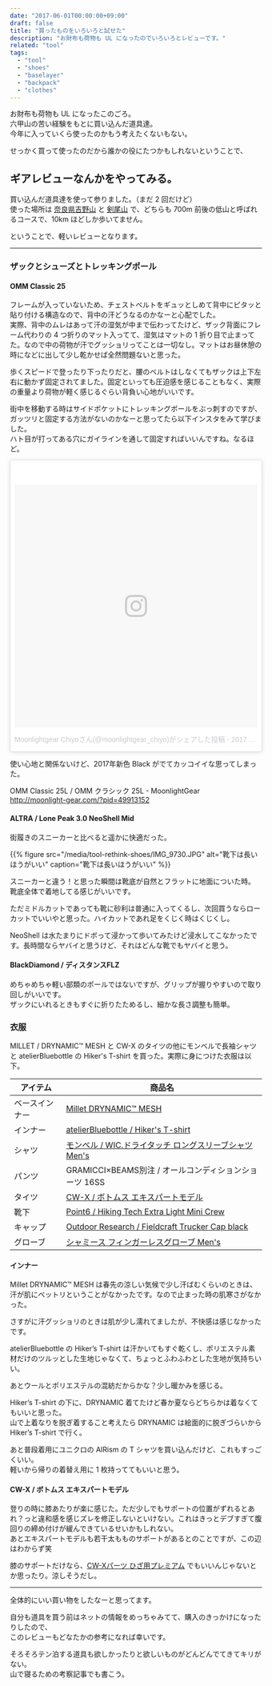 ```yaml
---
date: "2017-06-01T00:00:00+09:00"
draft: false
title: "買ったものをいろいろと試せた"
description: "お財布も荷物も UL になったのでいろいろとレビューです。"
related: "tool"
tags:
  - "tool"
  - "shoes"
  - "baselayer"
  - "backpack"
  - "clothes"
---
```


<!--more-->

お財布も荷物も UL になったこのごろ。  
六甲山の苦い経験をもとに買い込んだ道具達。  
今年に入っていくら使ったのかもう考えたくないもない。

せっかく買って使ったのだから誰かの役にたつかもしれないということで、

## ギアレビューなんかをやってみる。

買い込んだ道具達を使って参りました。（まだ 2 回だけど）  
使った場所は [奈良県吉野山](/post/yoshinoyama-okusenbon/) と [剣尾山](/post/mount-kenpi/) で、どちらも 700m 前後の低山と呼ばれるコースで、10km ほどしか歩いてません。

ということで、軽いレビューとなります。

---

<ins class="adsbygoogle"
     style="display:block; text-align:center;"
     data-ad-format="fluid"
     data-ad-layout="in-article"
     data-ad-client="ca-pub-3669068670704645"
     data-ad-slot="9535956018"></ins>
<script>
     (adsbygoogle = window.adsbygoogle || []).push({});
</script>


### ザックとシューズとトレッキングポール

#### OMM Classic 25

フレームが入っていないため、チェストベルトをギュッとしめて背中にピタッと貼り付ける構造なので、背中の汗どうなるのかなーと心配でした。  
実際、背中のムレはあって汗の湿気が中まで伝わってたけど、ザック背面にフレーム代わりの 4 つ折りのマット入ってて、湿気はマットの 1 折り目で止まってた。なので中の荷物が汗でグッショリってことは一切なし。マットはお昼休憩の時になどに出して少し乾かせば全然問題ないと思った。

歩くスピードで登ったり下ったりだと、腰のベルトはしなくてもザックは上下左右に動かず固定されてました。固定といっても圧迫感を感じることもなく、実際の重量より荷物が軽く感じるぐらい背負い心地がいいです。

街中を移動する時はサイドポケットにトレッキングポールをぶっ刺すのですが、ガッツリと固定する方法がないのかなーと思ってたら以下インスタをみて学びました。  
ハト目が打ってある穴にガイラインを通して固定すればいいんですね。なるほど。

<blockquote class="instagram-media" data-instgrm-version="7" style=" background:#FFF; border:0; border-radius:3px; box-shadow:0 0 1px 0 rgba(0,0,0,0.5),0 1px 10px 0 rgba(0,0,0,0.15); margin: 1px; max-width:658px; padding:0; width:99.375%; width:-webkit-calc(100% - 2px); width:calc(100% - 2px);"><div style="padding:8px;"> <div style=" background:#F8F8F8; line-height:0; margin-top:40px; padding:50.0% 0; text-align:center; width:100%;"> <div style=" background:url(data:image/png;base64,iVBORw0KGgoAAAANSUhEUgAAACwAAAAsCAMAAAApWqozAAAABGdBTUEAALGPC/xhBQAAAAFzUkdCAK7OHOkAAAAMUExURczMzPf399fX1+bm5mzY9AMAAADiSURBVDjLvZXbEsMgCES5/P8/t9FuRVCRmU73JWlzosgSIIZURCjo/ad+EQJJB4Hv8BFt+IDpQoCx1wjOSBFhh2XssxEIYn3ulI/6MNReE07UIWJEv8UEOWDS88LY97kqyTliJKKtuYBbruAyVh5wOHiXmpi5we58Ek028czwyuQdLKPG1Bkb4NnM+VeAnfHqn1k4+GPT6uGQcvu2h2OVuIf/gWUFyy8OWEpdyZSa3aVCqpVoVvzZZ2VTnn2wU8qzVjDDetO90GSy9mVLqtgYSy231MxrY6I2gGqjrTY0L8fxCxfCBbhWrsYYAAAAAElFTkSuQmCC); display:block; height:44px; margin:0 auto -44px; position:relative; top:-22px; width:44px;"></div></div><p style=" color:#c9c8cd; font-family:Arial,sans-serif; font-size:14px; line-height:17px; margin-bottom:0; margin-top:8px; overflow:hidden; padding:8px 0 7px; text-align:center; text-overflow:ellipsis; white-space:nowrap;"><a href="https://www.instagram.com/p/BUjRXqzAWdc/" style=" color:#c9c8cd; font-family:Arial,sans-serif; font-size:14px; font-style:normal; font-weight:normal; line-height:17px; text-decoration:none;" target="_blank">Moonlightgear Chiyoさん(@moonlightgear_chiyo)がシェアした投稿</a> - <time style=" font-family:Arial,sans-serif; font-size:14px; line-height:17px;" datetime="2017-05-26T09:49:20+00:00">2017  5月 26 2:49午前 PDT</time></p></div></blockquote>
<script async defer src="//platform.instagram.com/en_US/embeds.js"></script>

使い心地と関係ないけど、2017年新色 Black がでてカッコイイな思ってしまった。

OMM Classic 25L  / OMM クラシック 25L - MoonlightGear  
<http://moonlight-gear.com/?pid=49913152>

#### ALTRA / Lone Peak 3.0 NeoShell Mid

街履きのスニーカーと比べると遥かに快適だった。

{{% figure src="/media/tool-rethink-shoes/IMG_9730.JPG" alt="靴下は長いほうがいい" caption="靴下は長いほうがいい" %}}

スニーカーと違う！と思った瞬間は靴底が自然とフラットに地面についた時。  
靴底全体で着地してる感じがいいです。

ただミドルカットであっても靴に砂利は普通に入ってくるし、次回買うならローカットでいいやと思った。ハイカットであれ足をくじく時はくじくし。

NeoShell は水たまりにドボって浸かって歩いてみたけど浸水してこなかったです。長時間ならヤバイと思うけど、それはどんな靴でもヤバイと思う。

#### BlackDiamond / ディスタンスFLZ

めちゃめちゃ軽い部類のポールではないですが、グリップが握りやすいので取り回しがいいです。  
ザックにいれるときもすぐに折りたためるし、細かな長さ調整も簡単。

### 衣服

MILLET / DRYNAMIC&trade; MESH と CW-X のタイツの他にモンベルで長袖シャツと atelierBluebottle の Hiker's T-shirt を買った。実際に身につけた衣服は以下。

| アイテム | 商品名 |
| ------ | ------ |
| ベースインナー | [Millet DRYNAMIC&trade; MESH](http://www.millet.jp/drynamic/) |
| インナー | [atelierBluebottle / Hiker's T-shirt](https://atelierbluebottle.stores.jp/items/58edb89e997ee27c900002f0) |
| シャツ | [モンベル / WIC.ドライタッチ ロングスリーブシャツ Men's](http://webshop.montbell.jp/goods/disp.php?product_id=1104949) |
| パンツ | GRAMICCI×BEAMS別注 / オールコンディションショーツ 16SS |
| タイツ | [CW-X / ボトムス エキスパートモデル](http://www.cw-x.jp/cw-x_item/product/detail.html?goodsStkNo=HXO509&goodsSeason=17SS&category=2&dispNo=003250010003) |
| 靴下 | [Point6 / Hiking Tech Extra Light Mini Crew](http://point6.com/collections/men/products/hiking-tech-extra-light-mini) |
| キャップ | [Outdoor Research / Fieldcraft Trucker Cap black](https://www.outdoorresearch.com/us/en/fieldcraft-trucker-cap/p/2440680001222) |
| グローブ | [シャミース フィンガーレスグローブ Men's](https://webshop.montbell.jp/goods/disp_fo.php?product_id=1108526) |

#### インナー

Millet DRYNAMIC&trade; MESH は春先の涼しい気候で少し汗ばむくらいのときは、汗が肌にベットリということがなかったです。なので止まった時の肌寒さがなかった。

さすがに汗グッショリのときは肌が少し濡れてましたが、不快感は感じなかったです。

atelierBluebottle の Hiker’s T-shirt は汗かいてもすぐ乾くし、ポリエステル素材だけのツルッとした生地じゃなくて、ちょっとふわふわとした生地が気持ちいい。

あとウールとポリエステルの混紡だからかな？少し暖かみを感じる。

Hiker’s T-shirt の下に、DRYNAMIC 着てたけど春か夏ならどちらかは着なくてもいいと思った。  
山で上着なりを脱ぎ着すること考えたら DRYNAMIC は絵面的に脱ぎづらいから Hiker’s T-shirt で行く。

あと普段着用にユニクロの AIRism の T シャツを買い込んだけど、これもすっごくいい。  
軽いから帰りの着替え用に 1 枚持っててもいいと思う。

#### CW-X / ボトムス エキスパートモデル

登りの時に膝あたりが楽に感じた。ただ少しでもサポートの位置がずれるとあれ？っと違和感を感じズレを修正しないといけない。これはきっとデブすぎて腹回りの締め付けが緩んできているせいかもしれない。  
あとエキスパートモデルも若干太もものサポートがあるとのことですが、この辺はわからず笑

膝のサポートだけなら、[CW-Xパーツ ひざ用プレミアム](http://www.cw-x.jp/cw-x_item/product/detail.html?goodsStkNo=BCO004&goodsSeason=17SS&category=2&dispNo=003250010060) でもいいんじゃないとか思ったり。涼しそうだし。

---

全体的にいい買い物をしたなーと思ってます。

自分も道具を買う前はネットの情報をめっちゃみてて、購入のきっかけになったりしたので、  
このレビューもどなたかの参考になれば幸いです。

そろそろテン泊する道具も欲しかったりと欲しいものがどんどんでてきてキリがない。  
山で寝るための考察記事でも書こう。

